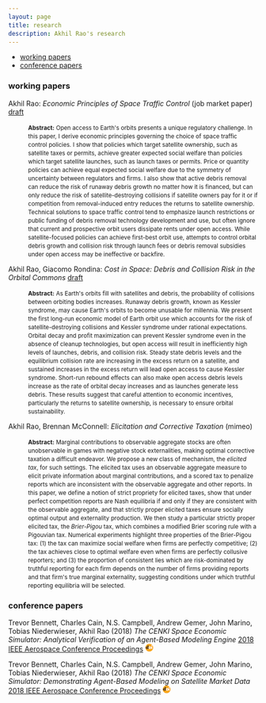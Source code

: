 ```yaml
---
layout: page
title: research
description: Akhil Rao's research
---
```


<style type="text/css">
<!--
.tab { margin-left: 40px; }
-->
</style>

<div class="navbar">
    <div class="navbar-inner">
        <ul class="nav">
            <li><a href="#working papers">working papers</a></li>
            <li><a href="#conference papers">conference papers</a></li>
        </ul>
    </div>
</div>

### <a name="working papers"></a>working papers

Akhil Rao: *Economic Principles of Space Traffic Control* (job market paper) [draft](../../assets/working_papers/Economic_Principles_of_Space_Traffic_Control.pdf)

<p class="tab">
	<small>
		<b>Abstract:</b> Open access to Earth's orbits presents a unique regulatory challenge. In this paper, I derive economic principles governing the choice of space traffic control policies. I show that policies which target satellite ownership, such as satellite taxes or permits, achieve greater expected social welfare than policies which target satellite launches, such as launch taxes or permits. Price or quantity policies can achieve equal expected social welfare due to the symmetry of uncertainty between regulators and firms. I also show that active debris removal can reduce the risk of runaway debris growth no matter how it is financed, but can only reduce the risk of satellite-destroying collisions if satellite owners pay for it or if competition from removal-induced entry reduces the returns to satellite ownership. Technical solutions to space traffic control tend to emphasize launch restrictions or public funding of debris removal technology development and use, but often ignore that current and prospective orbit users dissipate rents under open access. While satellite-focused policies can achieve first-best orbit use, attempts to control orbital debris growth and collision risk through launch fees or debris removal subsidies under open access may be ineffective or backfire.
	</small>
</p>

Akhil Rao, Giacomo Rondina: *Cost in Space: Debris and Collision Risk in the Orbital Commons* [draft](../../assets/working_papers/Cost_in_Space.pdf)

<p class="tab">
	<small>
		<b>Abstract:</b> As Earth's orbits fill with satellites and debris, the probability of collisions between orbiting bodies increases. Runaway debris growth, known as Kessler syndrome, may cause Earth's orbits to become unusable for millennia. We present the first long-run economic model of Earth orbit use which accounts for the risk of satellite-destroying collisions and Kessler syndrome under rational expectations. Orbital decay and profit maximization can prevent Kessler syndrome even in the absence of cleanup technologies, but open access will result in inefficiently high levels of launches, debris, and collision risk. Steady state debris levels and the equilibrium collision rate are increasing in the excess return on a satellite, and sustained increases in the excess return will lead open access to cause Kessler syndrome. Short-run rebound effects can also make open access debris levels increase as the rate of orbital decay increases and as launches generate less debris. These results suggest that careful attention to economic incentives, particularly the returns to satellite ownership, is necessary to ensure orbital sustainability.
	</small>
</p>

Akhil Rao, Brennan McConnell: *Elicitation and Corrective Taxation* (mimeo) <!--[draft](../../assets/working_papers/Elicitation_and_Corrective_Taxation.pdf)-->

<p class="tab">
	<small>
		<b>Abstract:</b> Marginal contributions to observable aggregate stocks are often unobservable in games with negative stock externalities, making optimal corrective taxation a difficult endeavor. We propose a new class of mechanism, the <i>elicited tax</i>, for such settings. The elicited tax uses an observable aggregate measure to elicit private information about marginal contributions, and a scored tax to penalize reports which are inconsistent with the observable aggregate and other reports. In this paper, we define a notion of strict propriety for elicited taxes, show that under perfect competition reports are Nash equilibria if and only if they are consistent with the observable aggregate, and that strictly proper elicited taxes ensure socially optimal output and externality production. We then study a particular strictly proper elicited tax, the <i>Brier-Pigou</i> tax, which combines a modified Brier scoring rule with a Pigouvian tax. Numerical experiments highlight three properties of the Brier-Pigou tax: (1) the tax can maximize social welfare when firms are perfectly competitive; (2) the tax achieves close to optimal welfare even when firms are perfectly collusive reporters; and (3) the proportion of consistent lies which are risk-dominated by truthful reporting for each firm depends on the number of firms providing reports and that firm's true marginal externality, suggesting conditions under which truthful reporting equilibria will be selected.
	</small>
</p>


### <a name="conference papers"></a>conference papers
Trevor Bennett, Charles Cain, N.S. Campbell, Andrew Gemer, John Marino, Tobias Niederwieser, Akhil Rao (2018) *The CENKI Space Economic Simulator: Analytical Verification of an Agent-Based Modeling Engine* [2018 IEEE Aerospace Conference Proceedings](https://ieeexplore.ieee.org/document/8396369/) [![doi](icons16/doi-icon.png)](https://doi.org/10.1109/AERO.2018.8396369)

Trevor Bennett, Charles Cain, N.S. Campbell, Andrew Gemer, John Marino, Tobias Niederwieser, Akhil Rao (2018) *The CENKI Space Economic Simulator: Demonstrating Agent-Based Modeling on Satellite Market Data* [2018 IEEE Aerospace Conference Proceedings](https://ieeexplore.ieee.org/document/8396565/) [![doi](icons16/doi-icon.png)](https://doi.org/10.1109/AERO.2018.8396565)
